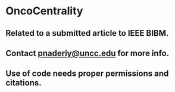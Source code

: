 # OncoCentrality
## Related to a submitted article to IEEE BIBM.
## Contact pnaderiy@uncc.edu for more info.
## Use of code needs proper permissions and citations.
